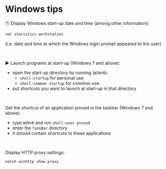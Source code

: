 # Windows tips

:clock2: Display Windows start-up date and time (among other information):
```bat
net statistics workstation
```
(i.e. date and time at which the Windows login prompt appeared to the user)

&nbsp;

:arrow_forward: Launch programs at start-up (Windows 7 and above):
- open the start-up directory by running (`WIN+R`):
  - `shell:startup` for personal use
  - `shell:common startup` for common use
- put shortcuts you want to launch at start-up in that directory

&nbsp;

Get the shortcut of an application pinned in the taskbar (Windows 7 and above):
- type `WIN+R` and run `shell:user pinned`
- enter the `TaskBar` directory
- it should contain shortcuts to these applications

&nbsp;

Display HTTP proxy settings:
```bat
netsh winhttp show proxy
```

